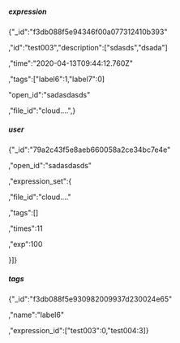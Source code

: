 ##### expression

{"_id":"f3db088f5e94346f00a077312410b393"

,"id":"test003","description":["sdasds","dsada"]

,"time":"2020-04-13T09:44:12.760Z"

,"tags":["label6":1,"label7":0]

"open_id":"sadasdasds"

,"file_id":"cloud....",}

##### user

{"_id":"79a2c43f5e8aeb660058a2ce34bc7e4e"

,"open_id":"sadasdasds"

,"expression_set":{

,"file_id":"cloud...."

,"tags":[]

,"times":11

,"exp":100

}]}

##### tags

{"_id":"f3db088f5e930982009937d230024e65"

,"name":"label6"

,"expression_id":["test003":0,"test004:3]}